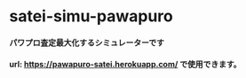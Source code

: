# satei-simu-pawapuro

#### パワプロ査定最大化するシミュレーターです


#### url: https://pawapuro-satei.herokuapp.com/ で使用できます。
